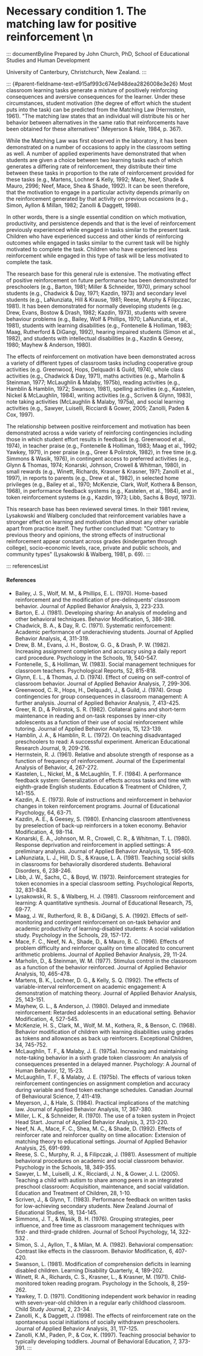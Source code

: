 # Necessary condition 1. The matching law for positive reinforcement \n

::: documentByline
Prepared by John Church, PhD, School of Educational Studies and Human
Development

University of Canterbury, Christchurch, New Zealand.
:::

::: {#parent-fieldname-text-e915af993c674e948dea2826008e3e26}
Most classroom learning tasks generate a mixture of positively
reinforcing consequences and aversive consequences for the learner.
Under these circumstances, student motivation (the degree of effort
which the student puts into the task) can be predicted from the Matching
Law (Herrnstein, 1961). "The matching law states that an individual will
distribute his or her behavior between alternatives in the same ratio
that reinforcements have been obtained for these alternatives" (Meyerson
& Hale, 1984, p. 367).

While the Matching Law was first observed in the laboratory, it has been
demonstrated on a number of occasions to apply in the classroom setting
as well. A number of applied experiments have demonstrated that when
students are given a choice between two learning tasks each of which
generates a differing rate of reinforcement, they distribute their time
between these tasks in proportion to the rate of reinforcement provided
for these tasks (e.g., Martens, Lochner & Kelly, 1992; Mace, Neef, Shade
& Mauro, 2996; Neef, Mace, Shea & Shade, 1992). It can be seen
therefore, that the motivation to engage in a particular activity
depends primarily on the reinforcement generated by that activity on
previous occasions (e.g., Simon, Ayllon & Millan, 1982; Zanolli &
Daggett, 1998).

In other words, there is a single essential condition on which
motivation, productivity, and persistence depends and that is the level
of reinforcement previously experienced while engaged in tasks similar
to the present task. Children who have experienced success and other
kinds of reinforcing outcomes while engaged in tasks similar to the
current task will be highly motivated to complete the task. Children who
have experienced less reinforcement while engaged in this type of task
will be less motivated to complete the task.

The research base for this general rule is extensive. The motivating
effect of positive reinforcement on future performance has been
demonstrated for preschoolers (e.g., Barton, 1981; Miller & Schneider,
1970), primary school students (e.g., Chadwick & Day, 1971; Kazdin,
1973) and secondary level students (e.g., LaNunziata, Hill & Krause,
1981; Reese, Murphy & Filipczac, 1981). It has been demonstrated for
normally developing students (e.g. Drew, Evans, Bostow & Drash, 1982;
Kazdin, 1973), students with severe behaviour problems (e.g., Bailey,
Wolf & Phillips, 1970; LaNunziata, et al., 1981), students with learning
disabilities (e.g., Fontenelle & Holliman, 1983; Maag, Rutherford &
DiGangi, 1992), hearing impaired students (Simon et al., 1982), and
students with intellectual disabilities (e.g., Kazdin & Geesey, 1980;
Mayhew & Anderson, 1980).

The effects of reinforcement on motivation have been demonstrated across
a variety of different types of classroom tasks including cooperative
group activities (e.g. Greenwood, Hops, Delquadri & Guild, 1974), whole
class activities (e.g., Chadwick & Day, 1971), maths activities (e.g.,
Marholin & Steinman, 1977; McLaughlin & Malaby, 1975b), reading
activities (e.g., Hamblin & Hamblin, 1972; Swanson, 1981), spelling
activities (e.g., Kastelen, Nickel & McLaughlin, 1984), writing
activities (e.g., Scriven & Glynn, 1983), note taking activities
(McLaughlin & Malaby, 1975a), and social learning activities (e.g.,
Sawyer, Luiselli, Ricciardi & Gower, 2005; Zanolli, Paden & Cox, 1997).

The relationship between positive reinforcement and motivation has been
demonstrated across a wide variety of reinforcing contingencies
including those in which student effort results in feedback (e.g.
Greenwood et al., 1974), in teacher praise (e.g., Fontenelle & Holliman,
1983; Maag et al., 1992; Yawkey, 1971), in peer praise (e.g., Greer &
Polirstok, 1982), in free time (e.g. Simmons & Wasik, 1976), in
contingent access to preferred activities (e.g., Glynn & Thomas, 1974;
Konarski, Johnson, Crowell & Whitman, 1980), in small rewards (e.g.,
Winett, Richards, Krasner & Krasner, 1971; Zanolli et al., 1997), in
reports to parents (e.g., Drew et al., 1982), in selected home
privileges (e.g., Bailey et al., 1970; McKenzie, Clark, Wolf, Kothera &
Benson, 1968), in performance feedback systems (e.g., Kastelen, et al.,
1984), and in token reinforcement systems (e.g., Kazdin, 1973; Libb,
Sachs & Boyd, 1973).

This research base has been reviewed several times. In their 1981
review, Lysakowski and Walberg concluded that reinforcement variables
have a stronger effect on learning and motivation than almost any other
variable apart from practice itself. They further concluded that:
\"Contrary to previous theory and opinions, the strong effects of
instructional reinforcement appear constant across grades (kindergarten
through college), socio-economic levels, race, private and public
schools, and community types\" (Lysakowski & Walberg, 1981, p. 69).
:::

::: referencesList
#### References

-   Bailey, J. S., Wolf, M. M., & Phillips, E. L. (1970). Home-based
    reinforcement and the modification of pre-delinquents' classroom
    behavior. Journal of Applied Behavior Analysis, 3, 223-233.
-   Barton, E. J. (1981). Developing sharing: An analysis of modeling
    and other behavioral techniques. Behavior Modification, 5, 386-398.
-   Chadwick, B. A., & Day, R. C. (1971). Systematic reinforcement:
    Academic performance of underachieving students. Journal of Applied
    Behavior Analysis, 4, 311-319.
-   Drew, B. M., Evans, J. H., Bostow, G. G., & Drash, P. W. (1982).
    Increasing assignment completion and accuracy using a daily report
    card procedure. Psychology in the Schools, 19, 540-547.
-   Fontenelle, S., & Holliman, W. (1983). Social management techniques
    for classroom teachers. Psychological Reports, 52, 815-818.
-   Glynn, E. L., & Thomas, J. D. (1974). Effect of cueing on
    self-control of classroom behavior. Journal of Applied Behavior
    Analysis, 7, 299-306.
-   Greenwood, C. R., Hops, H., Delquadri, J., & Guild, J. (1974). Group
    contingencies for group consequences in classroom management: A
    further analysis. Journal of Applied Behavior Analysis, 7, 413-425.
-   Greer, R. D., & Polirstok, S. R. (1982). Collateral gains and
    short-term maintenance in reading and on-task responses by
    inner-city adolescents as a function of their use of social
    reinforcement while tutoring. Journal of Applied Behavior Analysis,
    15, 123-139.
-   Hamblin, J. A., & Hamblin, R. L. (1972). On teaching disadvantaged
    preschoolers to read: A successful experiment. American Educational
    Research Journal, 9, 209-216.
-   Herrnstein, R. J. (1961). Relative and absolute strength of response
    as a function of frequency of reinforcement. Journal of the
    Experimental Analysis of Behavior, 4, 267-272.
-   Kastelen, L., Nickel, M., & McLaughlin, T. F. (1984). A performance
    feedback system: Generalization of effects across tasks and time
    with eighth-grade English students. Education & Treatment of
    Children, 7, 141-155.
-   Kazdin, A. E. (1973). Role of instructions and reinforcement in
    behavior changes in token reinforcement programs. Journal of
    Educational Psychology, 64, 63-71.
-   Kazdin, A. E., & Geesey, S. (1980). Enhancing classroom
    attentiveness by preselection of back-up reinforcers in a token
    economy. Behavior Modification, 4, 98-114.
-   Konarski, E. A., Johnson, M. R., Crowell, C. R., & Whitman, T. L.
    (1980). Response deprivation and reinforcement in applied settings:
    A preliminary analysis. Journal of Applied Behavior Analysis, 13,
    595-609.
-   LaNunziata, L. J., Hill, D. S., & Krause, L. A. (1981). Teaching
    social skills in classrooms for behaviorally disordered students.
    Behavioral Disorders, 6, 238-246.
-   Libb, J. W., Sachs, C., & Boyd, W. (1973). Reinforcement strategies
    for token economies in a special classroom setting. Psychological
    Reports, 32, 831-834.
-   Lysakowski, R. S., & Walberg, H. J. (1981). Classroom reinforcement
    and learning: A quantitative synthesis. Journal of Educational
    Research, 75, 69-77.
-   Maag, J. W., Rutherford, R. B., & DiGangi, S. A. (1992). Effects of
    self-monitoring and contingent reinforcement on on-task behavior and
    academic productivity of learning-disabled students: A social
    validation study. Psychology in the Schools, 29, 157-172.
-   Mace, F. C., Neef, N. A., Shade, D., & Mauro, B. C. (1996). Effects
    of problem difficulty and reinforcer quality on time allocated to
    concurrent arithmetic problems. Journal of Applied Behavior
    Analysis, 29, 11-24.
-   Marholin, D., & Steinman, W. M. (1977). Stimulus control in the
    classroom as a function of the behavior reinforced. Journal of
    Applied Behavior Analysis, 10, 465-478.
-   Martens, B. K., Lochner, D. G., & Kelly, S. Q. (1992). The effects
    of variable-interval reinforcement on academic engagement: A
    demonstration of matching theory. Journal of Applied Behavior
    Analysis, 25, 143-151.
-   Mayhew, G. L., & Anderson, J. (1980). Delayed and immediate
    reinforcement: Retarded adolescents in an educational setting.
    Behavior Modification, 4, 527-545.
-   McKenzie, H. S., Clark, M., Wolf, M. M., Kothera, R., & Benson, C.
    (1968). Behavior modification of children with learning disabilities
    using grades as tokens and allowances as back up reinforcers.
    Exceptional Children, 34, 745-752.
-   McLaughlin, T. F., & Malaby, J. E. (1975a). Increasing and
    maintaining note-taking behavior in a sixth grade token classroom:
    An analysis of consequences presented in a delayed manner.
    Psychology: A Journal of Human Behavior, 12, 15-23.
-   McLaughlin, T. F., & Malaby, J. E. (1975b). The effects of various
    token reinforcement contingencies on assignment completion and
    accuracy during variable and fixed token exchange schedules.
    Canadian Journal of Behavioural Science, 7, 411-419.
-   Meyerson, J., & Hale, S. (1984). Practical implications of the
    matching law. Journal of Applied Behavior Analysis, 17, 367-380.
-   Miller, L. K., & Schneider, R. (1970). The use of a token system in
    Project Head Start. Journal of Applied Behavior Analysis, 3,
    213-220.
-   Neef, N. A., Mace, F. C., Shea, M. C., & Shade, D. (1992). Effects
    of reinforcer rate and reinforcer quality on time allocation:
    Extension of matching theory to educational settings. Journal of
    Applied Behavior Analysis, 25, 691-699.
-   Reese, S. C., Murphy, R. J., & Filipczak, J. (1981). Assessment of
    multiple behavioral procedures on academic and social classroom
    behavior. Psychology in the Schools, 18, 349-355.
-   Sawyer, L. M., Luiselli, J. K., Ricciardi, J. N., & Gower, J. L.
    (2005). Teaching a child with autism to share among peers in an
    integrated preschool classroom: Acquisition, maintenance, and social
    validation. Education and Treatment of Children, 28, 1-10.
-   Scriven, J., & Glynn, T. (1983). Performance feedback on written
    tasks for low-achieving secondary students. New Zealand Journal of
    Educational Studies, 18, 134-145.
-   Simmons, J. T., & Wasik, B. H. (1976). Grouping strategies, peer
    influence, and free time as classroom management techniques with
    first- and third-grade children. Journal of School Psychology, 14,
    322-332 .
-   Simon, S. J., Ayllon, T., & Milan, M. A. (1982). Behavioral
    compensation: Contrast like effects in the classroom. Behavior
    Modification, 6, 407-420.
-   Swanson, L. (1981). Modification of comprehension deficits in
    learning disabled children. Learning Disability Quarterly, 4,
    189-202.
-   Winett, R. A., Richards, C. S., Krasner, L., & Krasner, M. (1971).
    Child-monitored token reading program. Psychology in the Schools, 8,
    259-262.
-   Yawkey, T. D. (1971). Conditioning independent work behavior in
    reading with seven-year-old children in a regular early childhood
    classroom. Child Study Journal, 2, 23-34.
-   Zanolli, K., & Daggett, J. (1998). The effects of reinforcement rate
    on the spontaneous social initiations of socially withdrawn
    preschoolers. Journal of Applied Behavior Analysis, 31, 117-125.
-   Zanolli, K.M., Paden, P., & Cox, K. (1997). Teaching prosocial
    behavior to typically developing toddlers. Journal of Behavioral
    Education, 7, 373-391.
:::
